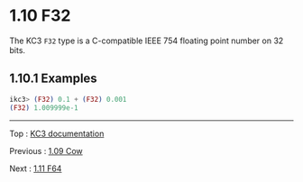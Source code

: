 # 1.10 F32

The KC3 `F32` type is a C-compatible IEEE 754 floating point number
on 32 bits.

## 1.10.1 Examples

```elixir
ikc3> (F32) 0.1 + (F32) 0.001
(F32) 1.009999e-1
```

---

Top : [KC3 documentation](/doc/)

Previous : [1.09 Cow](1.09_Cow)

Next : [1.11 F64](1.11_F64)
